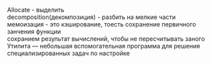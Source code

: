 Allocate - выделить  
decomposition(декомпозиция) - разбить на мелкие части  
мемоизация - это кэширование, тоесть  сохранение первичного занчения функции  
сохранием результат вычислений, чтобы не пересчитывать заного
Утилита — небольшая вспомогательная программа для решения специализированных задач по настройке
